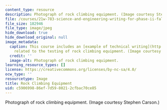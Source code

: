 ```yaml
---
content_type: resource
description: Photograph of rock climbing equipment. (Image courtesy Stephen Carson.)
file: /courses/21w-783-science-and-engineering-writing-for-phase-ii-fall-2002/c590699886ef7d5980212cfbac70ce85_21w-783f02.jpg
file_size: 182946
file_type: image/jpeg
hide_download: true
hide_download_original: null
image_metadata:
  caption: This course includes an [example of technical writing](http://akbar.marlboro.edu/~mahoney/DropTest/DropProposal.html)
    related to the testing of rock climbing equipment. (Image courtesy Stephen Carson.)
  credit: ''
  image-alt: Photograph of rock climbing equipment.
learning_resource_types: []
license: https://creativecommons.org/licenses/by-nc-sa/4.0/
ocw_type: ''
resourcetype: Image
title: Rock Climbing Equipment
uid: c5906998-86ef-7d59-8021-2cfbac70ce85
---
```

Photograph of rock climbing equipment. (Image courtesy Stephen Carson.)